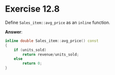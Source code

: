 # Exercise 12.8

Define `Sales_item::avg_price` as an `inline` function.

**Answer**:

```cpp
inline double Sales_item::avg_price() const
{
    if (units_sold)
        return revenue/units_sold;
    else
        return 0;
}
```